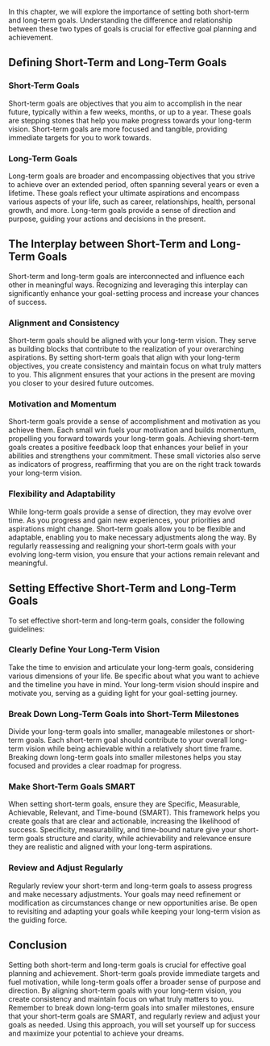
In this chapter, we will explore the importance of setting both short-term and long-term goals. Understanding the difference and relationship between these two types of goals is crucial for effective goal planning and achievement.

## Defining Short-Term and Long-Term Goals

### Short-Term Goals

Short-term goals are objectives that you aim to accomplish in the near future, typically within a few weeks, months, or up to a year. These goals are stepping stones that help you make progress towards your long-term vision. Short-term goals are more focused and tangible, providing immediate targets for you to work towards.

### Long-Term Goals

Long-term goals are broader and encompassing objectives that you strive to achieve over an extended period, often spanning several years or even a lifetime. These goals reflect your ultimate aspirations and encompass various aspects of your life, such as career, relationships, health, personal growth, and more. Long-term goals provide a sense of direction and purpose, guiding your actions and decisions in the present.

## The Interplay between Short-Term and Long-Term Goals

Short-term and long-term goals are interconnected and influence each other in meaningful ways. Recognizing and leveraging this interplay can significantly enhance your goal-setting process and increase your chances of success.

### Alignment and Consistency

Short-term goals should be aligned with your long-term vision. They serve as building blocks that contribute to the realization of your overarching aspirations. By setting short-term goals that align with your long-term objectives, you create consistency and maintain focus on what truly matters to you. This alignment ensures that your actions in the present are moving you closer to your desired future outcomes.

### Motivation and Momentum

Short-term goals provide a sense of accomplishment and motivation as you achieve them. Each small win fuels your motivation and builds momentum, propelling you forward towards your long-term goals. Achieving short-term goals creates a positive feedback loop that enhances your belief in your abilities and strengthens your commitment. These small victories also serve as indicators of progress, reaffirming that you are on the right track towards your long-term vision.

### Flexibility and Adaptability

While long-term goals provide a sense of direction, they may evolve over time. As you progress and gain new experiences, your priorities and aspirations might change. Short-term goals allow you to be flexible and adaptable, enabling you to make necessary adjustments along the way. By regularly reassessing and realigning your short-term goals with your evolving long-term vision, you ensure that your actions remain relevant and meaningful.

## Setting Effective Short-Term and Long-Term Goals

To set effective short-term and long-term goals, consider the following guidelines:

### Clearly Define Your Long-Term Vision

Take the time to envision and articulate your long-term goals, considering various dimensions of your life. Be specific about what you want to achieve and the timeline you have in mind. Your long-term vision should inspire and motivate you, serving as a guiding light for your goal-setting journey.

### Break Down Long-Term Goals into Short-Term Milestones

Divide your long-term goals into smaller, manageable milestones or short-term goals. Each short-term goal should contribute to your overall long-term vision while being achievable within a relatively short time frame. Breaking down long-term goals into smaller milestones helps you stay focused and provides a clear roadmap for progress.

### Make Short-Term Goals SMART

When setting short-term goals, ensure they are Specific, Measurable, Achievable, Relevant, and Time-bound (SMART). This framework helps you create goals that are clear and actionable, increasing the likelihood of success. Specificity, measurability, and time-bound nature give your short-term goals structure and clarity, while achievability and relevance ensure they are realistic and aligned with your long-term aspirations.

### Review and Adjust Regularly

Regularly review your short-term and long-term goals to assess progress and make necessary adjustments. Your goals may need refinement or modification as circumstances change or new opportunities arise. Be open to revisiting and adapting your goals while keeping your long-term vision as the guiding force.

## Conclusion

Setting both short-term and long-term goals is crucial for effective goal planning and achievement. Short-term goals provide immediate targets and fuel motivation, while long-term goals offer a broader sense of purpose and direction. By aligning short-term goals with your long-term vision, you create consistency and maintain focus on what truly matters to you. Remember to break down long-term goals into smaller milestones, ensure that your short-term goals are SMART, and regularly review and adjust your goals as needed. Using this approach, you will set yourself up for success and maximize your potential to achieve your dreams.
